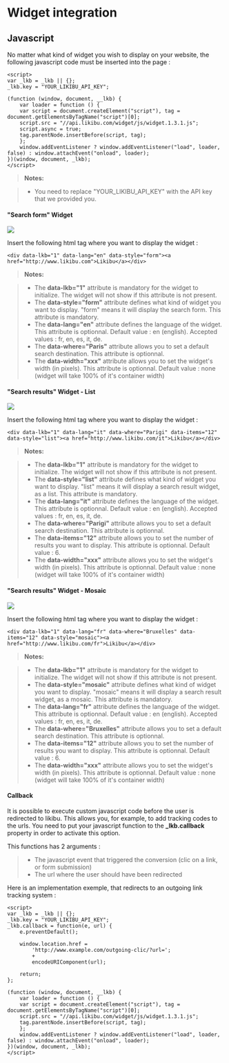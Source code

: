 Widget integration
===================

Javascript
-------------

No matter what kind of widget you wish to display on your website, the following javascript code must be inserted into the page :

    <script>
    var _lkb = _lkb || {};
    _lkb.key = "YOUR_LIKIBU_API_KEY";
    
    (function (window, document, __lkb) {
        var loader = function () {
        var script = document.createElement("script"), tag = document.getElementsByTagName("script")[0];
        script.src = "//api.likibu.com/widget/js/widget.1.3.1.js";
        script.async = true;
        tag.parentNode.insertBefore(script, tag);
        };
        window.addEventListener ? window.addEventListener("load", loader, false) : window.attachEvent("onload", loader);
    })(window, document, _lkb);
    </script>

> **Notes:**

> - You need to replace "YOUR_LIKIBU_API_KEY" with the API key that we provided you.

#### "Search form" Widget 

![](http://i.likibu.com/doc/widget/widget_search.png)

Insert the following html tag where you want to display the widget : 

    <div data-lkb="1" data-lang="en" data-style="form"><a href="http://www.likibu.com">Likibu</a></div>

> **Notes:**

> - The **data-lkb="1"** attribute is mandatory for the widget to initialize. The widget will not show if this attribute is not present.
> - The **data-style="form"** attribute defines what kind of widget you want to display. "form" means it will display the search form. This attribute is mandatory.
> - The **data-lang="en"** attribute defines the language of the widget. This attribute is optionnal. Default value : en (english). Accepted values : fr, en, es, it, de.
> - The **data-where="Paris"** attribute allows you to set a default search destination. This attribute is optionnal.
> - The **data-width="xxx"** attribute allows you to set the widget's width (in pixels). This attribute is optionnal. Default value : none (widget will take 100% of it's container width)


#### "Search results" Widget - List

![](http://i.likibu.com/doc/widget/widget_offers_list.png)

Insert the following html tag where you want to display the widget : 

    <div data-lkb="1" data-lang="it" data-where="Parigi" data-items="12" data-style="list"><a href="http://www.likibu.com/it">Likibu</a></div>

> **Notes:**

> - The **data-lkb="1"** attribute is mandatory for the widget to initialize. The widget will not show if this attribute is not present.
> - The **data-style="list"** attribute defines what kind of widget you want to display. "list" means it will display a search result widget, as a list. This attribute is mandatory.
> - The **data-lang="it"** attribute defines the language of the widget. This attribute is optionnal. Default value : en (english). Accepted values : fr, en, es, it, de.
> - The **data-where="Parigi"** attribute allows you to set a default search destination. This attribute is optionnal.
> - The **data-items="12"** attribute allows you to set the number of results you want to display. This attribute is optionnal. Default value : 6.
> - The **data-width="xxx"** attribute allows you to set the widget's width (in pixels). This attribute is optionnal. Default value : none (widget will take 100% of it's container width)


#### "Search results" Widget - Mosaic

![](http://i.likibu.com/doc/widget/widget_offers_mosaic.png)

Insert the following html tag where you want to display the widget : 

    <div data-lkb="1" data-lang="fr" data-where="Bruxelles" data-items="12" data-style="mosaic"><a href="http://www.likibu.com/fr">Likibu</a></div>

> **Notes:**

> - The **data-lkb="1"** attribute is mandatory for the widget to initialize. The widget will not show if this attribute is not present.
> - The **data-style="mosaic"** attribute defines what kind of widget you want to display. "mosaic" means it will display a search result widget, as a mosaic. This attribute is mandatory.
> - The **data-lang="fr"** attribute defines the language of the widget. This attribute is optionnal. Default value : en (english). Accepted values : fr, en, es, it, de.
> - The **data-where="Bruxelles"** attribute allows you to set a default search destination. This attribute is optionnal.
> - The **data-items="12"** attribute allows you to set the number of results you want to display. This attribute is optionnal. Default value : 6.
> - The **data-width="xxx"** attribute allows you to set the widget's width (in pixels). This attribute is optionnal. Default value : none (widget will take 100% of it's container width)

#### Callback

It is possible to execute custom javascript code before the user is redirected to likibu.
This allows you, for example, to add tracking codes to the urls.
You need to put your javascript function to the **_lkb.callback** property in order to activate this option.

This functions has 2 arguments : 

> - The javascript event that triggered the conversion (clic on a link, or form submission)
> - The url where the user should have been redirected

Here is an implementation exemple, that redirects to an outgoing link tracking system : 

    <script>
    var _lkb = _lkb || {};
    _lkb.key = "YOUR_LIKIBU_API_KEY";
    _lkb.callback = function(e, url) {
        e.preventDefault();

        window.location.href = 
            'http://www.example.com/outgoing-clic/?url=';
            + 
            encodeURIComponent(url);

        return;
    };
    
    (function (window, document, __lkb) {
        var loader = function () {
        var script = document.createElement("script"), tag = document.getElementsByTagName("script")[0];
        script.src = "//api.likibu.com/widget/js/widget.1.3.1.js";
        tag.parentNode.insertBefore(script, tag);
        };
        window.addEventListener ? window.addEventListener("load", loader, false) : window.attachEvent("onload", loader);
    })(window, document, _lkb);
    </script>
